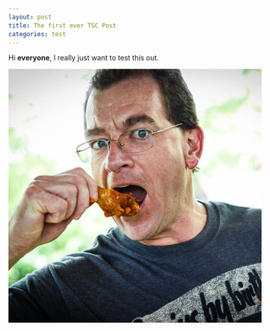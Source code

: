 ```yaml
---
layout: post
title: The first ever TSC Post
categories: test
---
```

Hi **everyone**, I really just want to test this out.

![roy](/images/uploads/roy-schmoll.jpg)


